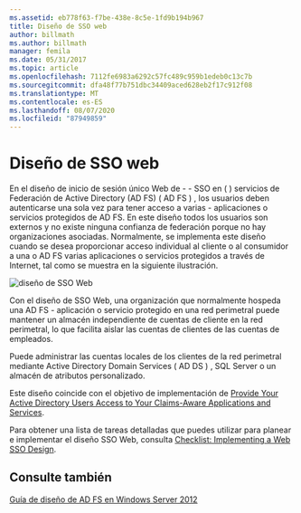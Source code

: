 ```yaml
---
ms.assetid: eb778f63-f7be-438e-8c5e-1fd9b194b967
title: Diseño de SSO web
author: billmath
ms.author: billmath
manager: femila
ms.date: 05/31/2017
ms.topic: article
ms.openlocfilehash: 7112fe6983a6292c57fc489c959b1edeb0c13c7b
ms.sourcegitcommit: dfa48f77b751dbc34409aced628eb2f17c912f08
ms.translationtype: MT
ms.contentlocale: es-ES
ms.lasthandoff: 08/07/2020
ms.locfileid: "87949859"
---
```

# <a name="web-sso-design"></a>Diseño de SSO web

En el diseño de inicio de sesión único Web de \- \- SSO en \( \) servicios de Federación de Active Directory (AD FS) \( AD FS \) , los usuarios deben autenticarse una sola vez para tener acceso a varias \- aplicaciones o servicios protegidos de AD FS. En este diseño todos los usuarios son externos y no existe ninguna confianza de federación porque no hay organizaciones asociadas. Normalmente, se implementa este diseño cuando se desea proporcionar acceso individual al cliente o al consumidor a una o AD FS varias aplicaciones o servicios protegidos a través de Internet, tal como se muestra en la siguiente ilustración.

![diseño de SSO Web](media/adfs2_WebSSODesign.gif)

Con el diseño de SSO Web, una organización que normalmente hospeda una AD FS \- aplicación o servicio protegido en una red perimetral puede mantener un almacén independiente de cuentas de cliente en la red perimetral, lo que facilita aislar las cuentas de clientes de las cuentas de empleados.

Puede administrar las cuentas locales de los clientes de la red perimetral mediante Active Directory Domain Services \( AD DS \) , SQL Server o un almacén de atributos personalizado.

Este diseño coincide con el objetivo de implementación de [Provide Your Active Directory Users Access to Your Claims-Aware Applications and Services](Provide-Your-Active-Directory-Users-Access-to-Your-Claims-Aware-Applications-and-Services.md).

Para obtener una lista de tareas detalladas que puedes utilizar para planear e implementar el diseño SSO Web, consulta [Checklist: Implementing a Web SSO Design](../../ad-fs/deployment/Checklist--Implementing-a-Web-SSO-Design.md).

## <a name="see-also"></a>Consulte también
[Guía de diseño de AD FS en Windows Server 2012](AD-FS-Design-Guide-in-Windows-Server-2012.md)
